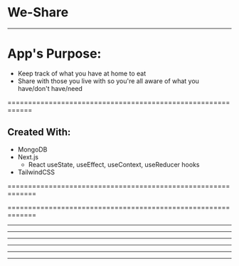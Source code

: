 # We-Share

------------------------------------------------------------

# App's Purpose:
- Keep track of what you have at home to eat 
- Share with those you live with so you're all aware of what
  you have/don't have/need

============================================================

## Created With:
- MongoDB
- Next.js
    - React useState, useEffect, useContext, useReducer hooks
- TailwindCSS


=============================================================




=============================================================


--------------------------------------------------------------

--------------------------------------------------------------

--------------------------------------------------------------

--------------------------------------------------------------

--------------------------------------------------------------

--------------------------------------------------------------
